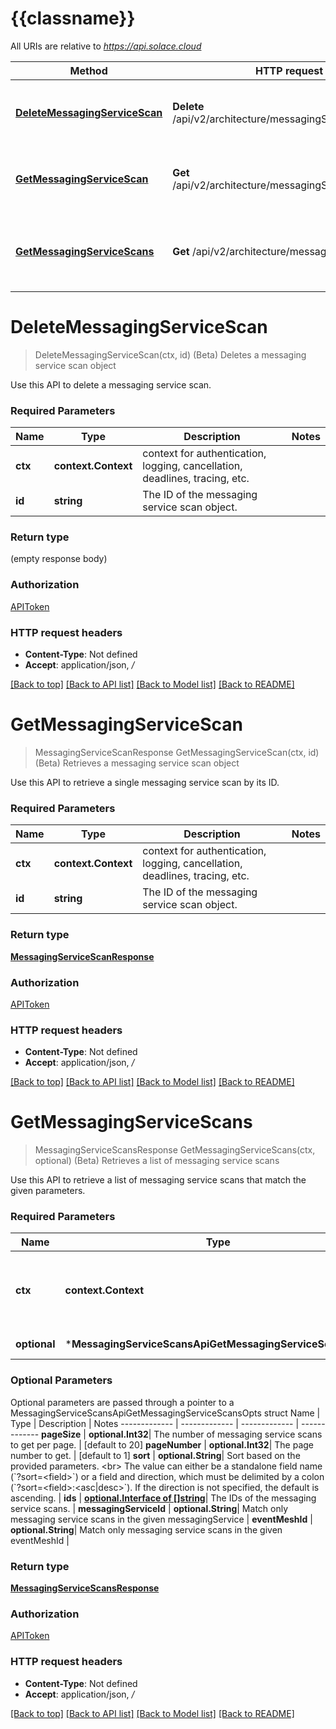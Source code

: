 # {{classname}}

All URIs are relative to *https://api.solace.cloud*

Method | HTTP request | Description
------------- | ------------- | -------------
[**DeleteMessagingServiceScan**](MessagingServiceScansApi.md#DeleteMessagingServiceScan) | **Delete** /api/v2/architecture/messagingServiceScans/{id} | (Beta) Deletes a messaging service scan object
[**GetMessagingServiceScan**](MessagingServiceScansApi.md#GetMessagingServiceScan) | **Get** /api/v2/architecture/messagingServiceScans/{id} | (Beta) Retrieves a messaging service scan object
[**GetMessagingServiceScans**](MessagingServiceScansApi.md#GetMessagingServiceScans) | **Get** /api/v2/architecture/messagingServiceScans | (Beta) Retrieves a list of messaging service scans

# **DeleteMessagingServiceScan**
> DeleteMessagingServiceScan(ctx, id)
(Beta) Deletes a messaging service scan object

Use this API to delete a messaging service scan.

### Required Parameters

Name | Type | Description  | Notes
------------- | ------------- | ------------- | -------------
 **ctx** | **context.Context** | context for authentication, logging, cancellation, deadlines, tracing, etc.
  **id** | **string**| The ID of the messaging service scan object. | 

### Return type

 (empty response body)

### Authorization

[APIToken](../README.md#APIToken)

### HTTP request headers

 - **Content-Type**: Not defined
 - **Accept**: application/json, */*

[[Back to top]](#) [[Back to API list]](../README.md#documentation-for-api-endpoints) [[Back to Model list]](../README.md#documentation-for-models) [[Back to README]](../README.md)

# **GetMessagingServiceScan**
> MessagingServiceScanResponse GetMessagingServiceScan(ctx, id)
(Beta) Retrieves a messaging service scan object

Use this API to retrieve a single messaging service scan by its ID.

### Required Parameters

Name | Type | Description  | Notes
------------- | ------------- | ------------- | -------------
 **ctx** | **context.Context** | context for authentication, logging, cancellation, deadlines, tracing, etc.
  **id** | **string**| The ID of the messaging service scan object. | 

### Return type

[**MessagingServiceScanResponse**](MessagingServiceScanResponse.md)

### Authorization

[APIToken](../README.md#APIToken)

### HTTP request headers

 - **Content-Type**: Not defined
 - **Accept**: application/json, */*

[[Back to top]](#) [[Back to API list]](../README.md#documentation-for-api-endpoints) [[Back to Model list]](../README.md#documentation-for-models) [[Back to README]](../README.md)

# **GetMessagingServiceScans**
> MessagingServiceScansResponse GetMessagingServiceScans(ctx, optional)
(Beta) Retrieves a list of messaging service scans

Use this API to retrieve a list of messaging service scans that match the given parameters.

### Required Parameters

Name | Type | Description  | Notes
------------- | ------------- | ------------- | -------------
 **ctx** | **context.Context** | context for authentication, logging, cancellation, deadlines, tracing, etc.
 **optional** | ***MessagingServiceScansApiGetMessagingServiceScansOpts** | optional parameters | nil if no parameters

### Optional Parameters
Optional parameters are passed through a pointer to a MessagingServiceScansApiGetMessagingServiceScansOpts struct
Name | Type | Description  | Notes
------------- | ------------- | ------------- | -------------
 **pageSize** | **optional.Int32**| The number of messaging service scans to get per page. | [default to 20]
 **pageNumber** | **optional.Int32**| The page number to get. | [default to 1]
 **sort** | **optional.String**| Sort based on the provided parameters. &lt;br&gt; The value can either be a standalone field name (&#x60;?sort&#x3D;&lt;field&gt;&#x60;) or a field and direction, which must be delimited by a colon (&#x60;?sort&#x3D;&lt;field&gt;:&lt;asc|desc&gt;&#x60;). If the direction is not specified, the default is ascending. | 
 **ids** | [**optional.Interface of []string**](string.md)| The IDs of the messaging service scans. | 
 **messagingServiceId** | **optional.String**| Match only messaging service scans in the given messagingService | 
 **eventMeshId** | **optional.String**| Match only messaging service scans in the given eventMeshId | 

### Return type

[**MessagingServiceScansResponse**](MessagingServiceScansResponse.md)

### Authorization

[APIToken](../README.md#APIToken)

### HTTP request headers

 - **Content-Type**: Not defined
 - **Accept**: application/json, */*

[[Back to top]](#) [[Back to API list]](../README.md#documentation-for-api-endpoints) [[Back to Model list]](../README.md#documentation-for-models) [[Back to README]](../README.md)

